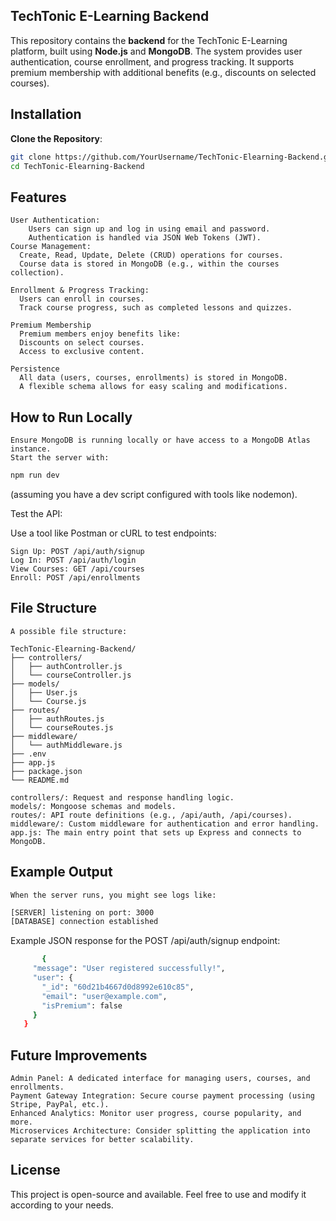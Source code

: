 ## TechTonic E-Learning Backend

This repository contains the **backend** for the TechTonic E-Learning platform, built using **Node.js** and **MongoDB**. The system provides user authentication, course enrollment, and progress tracking. It supports premium membership with additional benefits (e.g., discounts on selected courses).

## Installation

**Clone the Repository**:

   ```bash
   git clone https://github.com/YourUsername/TechTonic-Elearning-Backend.git
   cd TechTonic-Elearning-Backend
```

## Features

    User Authentication:
        Users can sign up and log in using email and password.
        Authentication is handled via JSON Web Tokens (JWT).
    Course Management:
      Create, Read, Update, Delete (CRUD) operations for courses.
      Course data is stored in MongoDB (e.g., within the courses collection).
      
    Enrollment & Progress Tracking:
      Users can enroll in courses.
      Track course progress, such as completed lessons and quizzes.

    Premium Membership
      Premium members enjoy benefits like:
      Discounts on select courses.
      Access to exclusive content.

    Persistence
      All data (users, courses, enrollments) is stored in MongoDB.
      A flexible schema allows for easy scaling and modifications.

## How to Run Locally
    Ensure MongoDB is running locally or have access to a MongoDB Atlas instance.
    Start the server with:

``` bash
npm run dev
```
(assuming you have a dev script configured with tools like nodemon).

Test the API:

  Use a tool like Postman or cURL to test endpoints:

    Sign Up: POST /api/auth/signup
    Log In: POST /api/auth/login
    View Courses: GET /api/courses
    Enroll: POST /api/enrollments
    
## File Structure
    A possible file structure:
    
    TechTonic-Elearning-Backend/
    ├── controllers/
    │   ├── authController.js
    │   └── courseController.js
    ├── models/
    │   ├── User.js
    │   └── Course.js
    ├── routes/
    │   ├── authRoutes.js
    │   └── courseRoutes.js
    ├── middleware/
    │   └── authMiddleware.js
    ├── .env
    ├── app.js
    ├── package.json
    └── README.md

    controllers/: Request and response handling logic.
    models/: Mongoose schemas and models. 
    routes/: API route definitions (e.g., /api/auth, /api/courses). 
    middleware/: Custom middleware for authentication and error handling. 
    app.js: The main entry point that sets up Express and connects to MongoDB.

## Example Output
    When the server runs, you might see logs like:   
``` bash
[SERVER] listening on port: 3000
[DATABASE] connection established
```
Example JSON response for the POST /api/auth/signup endpoint:
 ``` bash
        {
      "message": "User registered successfully!",
      "user": {
        "_id": "60d21b4667d0d8992e610c85",
        "email": "user@example.com",
        "isPremium": false
      }
    }
```
## Future Improvements
    Admin Panel: A dedicated interface for managing users, courses, and enrollments.
    Payment Gateway Integration: Secure course payment processing (using Stripe, PayPal, etc.).  
    Enhanced Analytics: Monitor user progress, course popularity, and more. 
    Microservices Architecture: Consider splitting the application into separate services for better scalability.

## License

This project is open-source and available. Feel free to use and modify it according to your needs.
